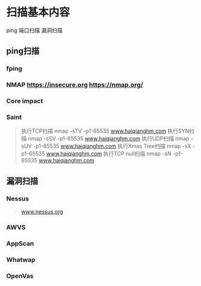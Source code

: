 # 扫描基本内容
ping 
端口扫描
漏洞扫描
## ping扫描
### fping
### NMAP  https://insecure.org  https://nmap.org/
### Core impact
### Saint
> 执行TCP扫描
nmap -sTV -p1-65535 www.haiqianghm.com
> 执行SYN扫描
nmap -sSV -p1-65535 www.haiqianghm.com
> 执行UDP扫描
nmap -sUV -p1-65535 www.haiqianghm.com
> 执行Xmas Tree扫描
nmap -sX -p1-65535 www.haiqianghm.com
> 执行TCP null扫描
nmap -sN -p1-65535 www.haiqianghm.com

## 漏洞扫描
### Nessus
> www.nessus.org
### AWVS
### AppScan
### Whatwap
### OpenVas
